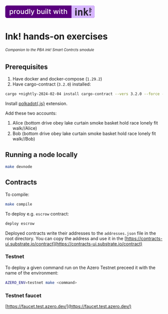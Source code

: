 [![Built with ink!](https://raw.githubusercontent.com/paritytech/ink/master/.images/badge_flat.svg)](https://github.com/paritytech/ink)

# Ink! hands-on exercises

<sup>_Companion to the PBA ink! Smart Contrcts smodule_</sup>

## Prerequisites

1. Have docker and docker-compose (`1.29.2`)
2. Have cargo-contract (`3.2.0`) installed:

```bash
cargo +nightly-2024-02-04 install cargo-contract --vers 3.2.0 --force --locked
```

Install [polkadot{.js}](https://polkadot.js.org/extension/) extension.

Add these two accounts:

1. Alice (bottom drive obey lake curtain smoke basket hold race lonely fit walk//Alice)
2. Bob (bottom drive obey lake curtain smoke basket hold race lonely fit walk//Bob)

## Running a node locally

```bash
make devnode
```

## Contracts

To compile:

```bash
make compile
```

To deploy e.g. `escrow` contract:

```bash
deploy escrow
```

Deployed contracts write their addresses to the `addresses.json` file in the root directory. You can copy the address and use it in the [https://contracts-ui.substrate.io/contract](https://contracts-ui.substrate.io/contract)

### Testnet

To deploy a given command run on the Azero Testnet preceed it with the name of the environment:

```bash
AZERO_ENV=testnet make <command>
```

### Testnet faucet

[https://faucet.test.azero.dev/](https://faucet.test.azero.dev/)
